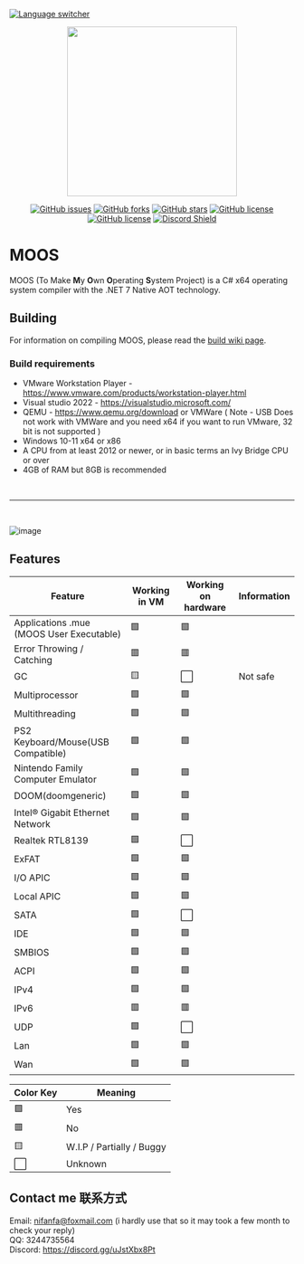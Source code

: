 [![Language switcher](https://img.shields.io/badge/Language%20%2F%20%E8%AF%AD%E8%A8%80-English%20%2F%20%E8%8B%B1%E8%AF%AD-blue)](https://github.com/nifanfa/MOOS/blob/master/README_CN.md)

<p align="center">
    <img width=300 src="MOOS-Logo.svg"/>
</p>

<p align="center">
    <a href="https://github.com/nifanfa/moos/issues"><img alt="GitHub issues" src="https://img.shields.io/github/issues/nifanfa/moos"></a>
    <a href="https://github.com/nifanfa/moos/network"><img alt="GitHub forks" src="https://img.shields.io/github/forks/nifanfa/moos"></a>
    <a href="https://github.com/nifanfa/moos/stargazers"><img alt="GitHub stars" src="https://img.shields.io/github/stars/nifanfa/moos"></a>
    <a href="https://github.com/nifanfa/moos"><img alt="GitHub license" src="https://img.shields.io/github/license/nifanfa/moos"></a>
    <a href="https://github.com/nifanfa/MOOS/blob/main/LICENSE"><img alt="GitHub license" src="https://img.shields.io/github/license/nifanfa/moos"></a>
    <a href="https://discord.gg/uJstXbx8Pt"><img src="https://discordapp.com/api/guilds/987075686256762890/widget.png?style=shield" alt="Discord Shield"/></a>
</p>

# MOOS

MOOS (To Make **M**y **O**wn **O**perating **S**ystem Project) is a C# x64 operating system compiler with the .NET 7 Native AOT technology.

## Building
For information on compiling MOOS, please read the [build wiki page](https://github.com/nifanfa/MOOS/wiki/How-do-you-build-or-compile-MOOS%3F).

### Build requirements
- VMware Workstation Player - https://www.vmware.com/products/workstation-player.html
- Visual studio 2022 - https://visualstudio.microsoft.com/
- QEMU - https://www.qemu.org/download or VMWare ( Note - USB Does not work with VMWare and you need x64 if you want to run VMware, 32 bit is not supported )
- Windows 10-11 x64 or x86
- A CPU from at least 2012 or newer, or in basic terms an Ivy Bridge CPU or over
- 4GB of RAM but 8GB is recommended

<br/>
<hr/>
<br/>

![image](Screenshot3.png)

## Features

| Feature | Working in VM | Working on hardware | Information |
| ------- | ------------- | ------------------- | ----------- |
| Applications .mue (MOOS User Executable) | 🟩 | 🟩 |
| Error Throwing / Catching | 🟥 | 🟥 | 
| GC | 🟨 | ⬜ | Not safe |
| Multiprocessor | 🟩 | 🟩 |
| Multithreading | 🟩 | 🟩 |
| PS2 Keyboard/Mouse(USB Compatible) | 🟩 | 🟩 |
| Nintendo Family Computer Emulator | 🟩 | 🟩 |
| DOOM(doomgeneric) | 🟩 | 🟩 |
| Intel® Gigabit Ethernet Network | 🟩 | 🟩 |
| Realtek RTL8139 | 🟩 | ⬜ |
| ExFAT | 🟩 | 🟩 |
| I/O APIC | 🟩 | 🟩 |
| Local APIC | 🟩 | 🟩 |
| SATA | 🟩 | ⬜ |
| IDE | 🟩 | 🟩 |
| SMBIOS | 🟩 | 🟩 |
| ACPI | 🟩 | 🟩 |
| IPv4 | 🟩 | 🟩 |
| IPv6 | 🟥 | 🟥 |
| UDP | 🟩 | ⬜ |
| Lan | 🟩 | 🟩 |
| Wan | 🟩 | 🟩 |

| Color Key | Meaning |
| ----- | ------- |
| 🟩 | Yes |
| 🟥 | No |
| 🟨 | W.I.P / Partially / Buggy |
| ⬜ | Unknown |

## Contact me 联系方式
Email: nifanfa@foxmail.com (i hardly use that so it may took a few month to check your reply)  
QQ: 3244735564  
Discord: https://discord.gg/uJstXbx8Pt  
